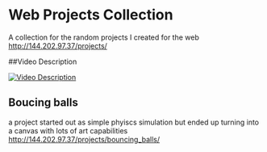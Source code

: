 # Web Projects Collection
A collection for the random projects I created for the web
http://144.202.97.37/projects/

##Video Description

[![Video Description](https://img.youtube.com/vi/4Ke1FZxrXOA/0.jpg)](https://www.youtube.com/watch?v=4Ke1FZxrXOA)



## Boucing balls
a project started out as simple phyiscs simulation but ended up turning into a canvas with lots of art capabilities
http://144.202.97.37/projects/bouncing_balls/


